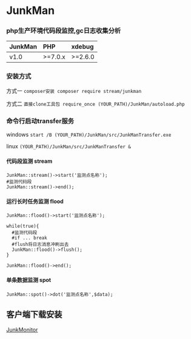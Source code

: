 # JunkMan

### php生产环境代码段监控,gc日志收集分析
<table><thead><tr><th style="text-align:center;">JunkMan</th>
<th style="text-align:left;">PHP</th>
<th style="text-align:left;">xdebug</th>
</tr></thead><tbody><tr><td style="text-align:left;">v1.0</td>
<td style="text-align:left;">&gt;=7.0.x</td>
<td style="text-align:left;">&gt;=2.6.0</td>
</tr></tbody></table>

### 安装方式
方式一 `composer安装 composer require stream/junkman`  
    
方式二 `直接clone工具包 require_once (YOUR_PATH)/JunkMan/autoload.php`

### 命令行启动transfer服务

windows `start /B (YOUR_PATH)/JunkMan/src/JunkManTransfer.exe`

linux `(YOUR_PATH)/JunkMan/src/JunkManTransfer &`

#### 代码段监测 stream

    JunkMan::stream()->start('监测点名称');
    #监测代码段
    JunkMan::stream()->end();
    
    
#### 运行长时任务监测 flood

    JunkMan::flood()->start('监测点名称');
    
    while(true){
      #监测代码段
      #if ... break
      #flush将日志消息冲刷出去
      JunkMan::flood()->flush();
    }
    
    JunkMan::flood()->end();   
    
#### 单条数据监测 spot

    JunkMan::spot()->dot('监测点名称',$data); 
    
    
## 客户端下载安装
[JunkMonitor](https://github.com/ydtg1993/JunkMonitor.git)
